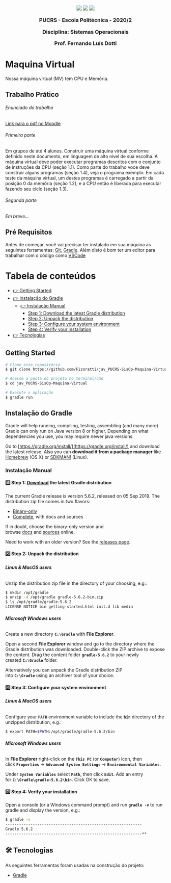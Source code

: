 <h3 align="center">
  <img src="https://img.shields.io/badge/platform-windows%20%7C%20linux%20%7C%20macos-blue" />
  <img src="https://img.shields.io/badge/java-%3E%3D13.0.0-blue" />
  <img src="https://img.shields.io/badge/gradle-6.1.1-blue" />
  <p></p>
  <p align="center">PUCRS - Escola Politécnica - 2020/2</p>
  <p align="center">Disciplina: Sistemas Operacionais</p>
  <p align="center">Prof. Fernando Luís Dotti</p>
</h3>

# Maquina Virtual

Nossa máquina virtual (MV) tem CPU e Memória.

## Trabalho Prático

###### Enunciado do trabalho
[Link para o pdf no Moodle](https://moodle.pucrs.br/pluginfile.php/2996451/mod_resource/content/11/TrabalhoSO2020-2-VM-Fase1.pdf)

###### Primeira parte

Em grupos de até 4 alunos. Construir uma máquina virtual conforme definido neste documento, em linguagem de alto nível de sua escolha. A máquina virtual deve poder executar programas descritos com o conjunto de instruções da CPU (seção 1.1). Como parte do trabalho voce deve construir alguns programas (seção 1.4), veja o programa exemplo. Em cada teste da máquina virtual, um destes programas é carregado a partir da posição 0 da memória (seção 1.2), e a CPU então é liberada para executar fazendo seu ciclo (seção 1.3).

###### Segunda parte

*Em breve...*

## Pré Requisitos

Antes de começar, você vai precisar ter instalado em sua máquina as seguintes ferramentas:
[Git](https://git-scm.com), [Gradle](https://gradle.org/install/). 
Além disto é bom ter um editor para trabalhar com o código como [VSCode](https://code.visualstudio.com/)

Tabela de conteúdos
=================
<!--ts-->
   * [👉 Getting Started](#getting-started)
   * [👉 Instalação do Gradle](#instalação)
      * [👉 Instalação Manual](#instalação-manual)
         * [Step 1: Download the latest Gradle distribution](#Step-1:-Download-the-latest-Gradle-distribution)
         * [Step 2: Unpack the distribution](#Step-2:-Unpack-the-distribution)
         * [Step 3: Configure your system environment](#Step-3:-Configure-your-system-environment)
         * [Step 4: Verify your installation](#Step-4:-Verify-your-installation)
   * [👉 Tecnologias](#tecnologias)
<!--te-->

## Getting Started

```bash
# Clone este repositório
$ git clone https://github.com/Fizoratti/jav_PUCRS-SisOp-Maquina-Virtual/

# Acesse a pasta do projeto no terminal/cmd
$ cd jav_PUCRS-SisOp-Maquina-Virtual

# Execute a aplicação
$ gradle run
```

## Instalação do Gradle

Gradle will help running, compiling, testing, assembling (and many more)
Gradle can only run on Java version 8 or higher. Depending on what dependencies you use, you may require newer java versions.

Go to [https://gradle.org/install/](https://gradle.org/install/) and download the latest release.
Also you can **download it from a package manager** like [Homebrew](http://brew.sh/) (OS X) or [SDKMAN!](http://sdkman.io/) (Linux).

### Instalação Manual

#### 1️⃣ Step 1: [Download](https://gradle.org/releases) the latest Gradle distribution

The current Gradle release is version 5.6.2, released on 05 Sep 2019. The distribution zip file comes in two flavors:

- [Binary-only](https://gradle.org/next-steps/?version=5.6.2&format=bin)
- [Complete](https://gradle.org/next-steps/?version=5.6.2&format=all), with docs and sources

If in doubt, choose the binary-only version and browse [docs](https://docs.gradle.org/current) and [sources](https://github.com/gradle/gradle) online.

Need to work with an older version? See the [releases page](https://gradle.org/releases).

#### 2️⃣ Step 2: Unpack the distribution

###### **Linux & MacOS users**

Unzip the distribution zip file in the directory of your choosing, e.g.:

```bash
$ mkdir /opt/gradle
$ unzip -d /opt/gradle gradle-5.6.2-bin.zip
$ ls /opt/gradle/gradle-5.6.2
LICENSE NOTICE bin getting-started.html init.d lib media
```

###### **Microsoft Windows users**

Create a new directory **`C:\Gradle`** with **File Explorer**.

Open a second **File Explorer** window and go to the directory where the Gradle distribution was downloaded. Double-click the ZIP archive to expose the content. Drag the content folder **`gradle-5.6.2`** to your newly created **`C:\Gradle`** folder.

Alternatively you can unpack the Gradle distribution ZIP into **`C:\Gradle`** using an archiver tool of your choice.

#### 3️⃣ Step 3: Configure your system environment

###### **Linux & MacOS users**

Configure your **`PATH`** environment variable to include the **`bin`** directory of the unzipped distribution, e.g.:

```bash
$ export PATH=$PATH:/opt/gradle/gradle-5.6.2/bin
```

###### **Microsoft Windows users**

In **File Explorer** right-click on the **`This PC`** (or **`Computer`**) icon, then click **`Properties`** -> **`Advanced System Settings`** -> **`Environmental Variables`**.

Under **`System Variables`** select **`Path`**, then click **`Edit`**. Add an entry for **`C:\Gradle\gradle-5.6.2\bin`**. Click OK to save.

#### 4️⃣ Step 4: Verify your installation

Open a console (or a Windows command prompt) and run **`gradle -v`** to run gradle and display the version, e.g.:

```bash
$ gradle -v
------------------------------------------------------------
Gradle 5.6.2
------------------------------------------------------------**
```

## 🛠 Tecnologias

As seguintes ferramentas foram usadas na construção do projeto:

- [Gradle](https://gradle.org/install/)


